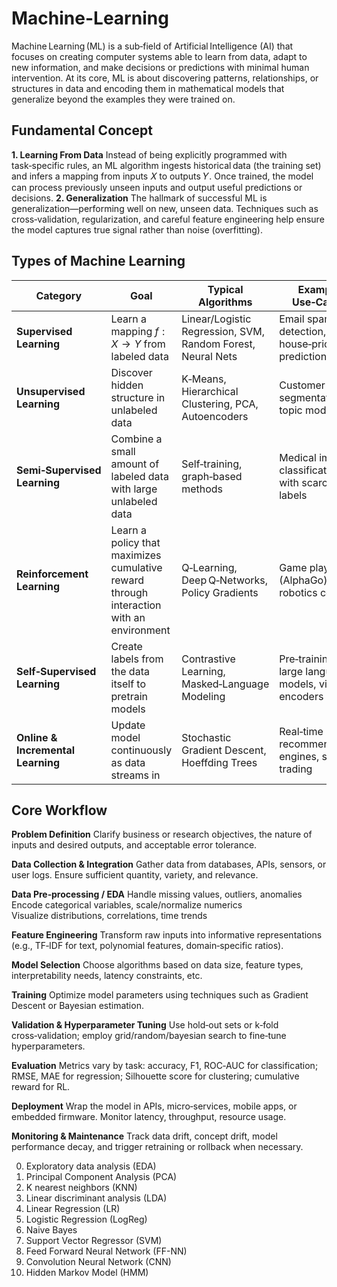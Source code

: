 # Machine-Learning
Machine Learning (ML) is a sub‑field of Artificial Intelligence (AI) that focuses on creating computer systems able to learn from data, adapt to new information, and make decisions or predictions with minimal human intervention. At its core, ML is about discovering patterns, relationships, or structures in data and encoding them in mathematical models that generalize beyond the examples they were trained on.

## Fundamental Concept
**1. Learning From Data**
  Instead of being explicitly programmed with task‑specific rules, an ML algorithm ingests historical data (the training set) and infers a mapping from inputs 𝑋 to outputs     𝑌. Once trained, the model can process previously unseen inputs and output useful predictions or decisions.
**2. Generalization**
  The hallmark of successful ML is generalization—performing well on new, unseen data. Techniques such as cross‑validation, regularization, and careful feature engineering     help ensure the model captures true signal rather than noise (overfitting).

## Types of Machine Learning
| Category                          | Goal                                                                                    | Typical Algorithms                                          | Example Use‑Cases                                   |
| --------------------------------- | --------------------------------------------------------------------------------------- | ----------------------------------------------------------- | --------------------------------------------------- |
| **Supervised Learning**           | Learn a mapping $f: X \rightarrow Y$ from labeled data                                  | Linear/Logistic Regression, SVM, Random Forest, Neural Nets | Email spam detection, house‑price prediction        |
| **Unsupervised Learning**         | Discover hidden structure in unlabeled data                                             | K‑Means, Hierarchical Clustering, PCA, Autoencoders         | Customer segmentation, topic modeling               |
| **Semi‑Supervised Learning**      | Combine a small amount of labeled data with large unlabeled data                        | Self‑training, graph‑based methods                          | Medical image classification with scarce labels     |
| **Reinforcement Learning**        | Learn a policy that maximizes cumulative reward through interaction with an environment | Q‑Learning, Deep Q‑Networks, Policy Gradients               | Game playing (AlphaGo), robotics control            |
| **Self‑Supervised Learning**      | Create labels from the data itself to pretrain models                                   | Contrastive Learning, Masked‑Language Modeling              | Pre‑training large language models, vision encoders |
| **Online & Incremental Learning** | Update model continuously as data streams in                                            | Stochastic Gradient Descent, Hoeffding Trees                | Real‑time recommendation engines, stock trading     |


## Core Workflow
**Problem Definition**
  Clarify business or research objectives, the nature of inputs and desired outputs, and acceptable error tolerance.

**Data Collection & Integration**
  Gather data from databases, APIs, sensors, or user logs. Ensure sufficient quantity, variety, and relevance.

**Data Pre‑processing / EDA**
  Handle missing values, outliers, anomalies  
  Encode categorical variables, scale/normalize numerics  
  Visualize distributions, correlations, time trends

**Feature Engineering**
  Transform raw inputs into informative representations (e.g., TF‑IDF for text, polynomial features, domain‑specific ratios).

**Model Selection**
  Choose algorithms based on data size, feature types, interpretability needs, latency constraints, etc.

**Training**
  Optimize model parameters using techniques such as Gradient Descent or Bayesian estimation.

**Validation & Hyperparameter Tuning**
  Use hold‑out sets or k‑fold cross‑validation; employ grid/random/bayesian search to fine‑tune hyperparameters.

**Evaluation**
  Metrics vary by task: accuracy, F1, ROC‑AUC for classification; RMSE, MAE for regression; Silhouette score for clustering; cumulative reward for RL.

**Deployment**
  Wrap the model in APIs, micro‑services, mobile apps, or embedded firmware. Monitor latency, throughput, resource usage.

**Monitoring & Maintenance**
  Track data drift, concept drift, model performance decay, and trigger retraining or rollback when necessary.

0. Exploratory data analysis (EDA)
1. Principal Component Analysis (PCA)
2. K nearest neighbors (KNN)
3. Linear discriminant analysis (LDA)
4. Linear Regression (LR)
5. Logistic Regression (LogReg)
6. Naive Bayes
7. Support Vector Regressor (SVM)
8. Feed Forward Neural Network (FF-NN)
9. Convolution Neural Network (CNN)
10. Hidden Markov Model (HMM)
